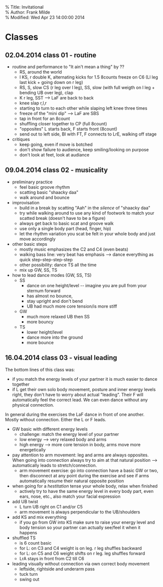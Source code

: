 % Title:    Invitational  
% Author:   Frank Milde  
% Modified: Wed Apr 23 14:00:00 2014  

Classes
=======

02.04.2014 class 01 - routine
-----------------------------

* routine and performance to "It ain't mean a thing" by ??
  - RS, around the world
  - l KS, r double K, alternating kicks for 1.5 8counts freeze on C6 (Ll leg last kick + going down on r leg)
  - RS, S, slow CS (r leg over l leg), SS, slow (with full weigth on l leg + bending UB over leg), clap
  - K r leg, SST --> LaF are back to back
  - knee slap r,l,r
  - starting to turn to each other while slaping left knee three times
  - freeze of the "mini dip" --> LaF are SBS
  - tap in front for an 8count
  - shuffling closer together to CP (full 8count)
  - "opposites" L starts back, F starts front (8count)
  - send out to left side, BI with FT, F connects to LrE, walking off stage
* critiques
  - keep going, even if move is botched
  - don't show failure to audience, keep smiling/looking on purpose
  - don't look at feet, look at audiance

09.04.2014 class 02 - musicality
--------------------------------

* preliminary practice
  - feel basic groove rhythm
  - scatting basic "shaacky daa"
  - walk around and bounce
* improvisation
  - build in a break by scatting "Aah" in the _silence_ of "shaacky daa"
  - try while walking around to use any kind of footwork to match your
    scatted break (doesn't have to be a figure)
  - always get back to basic scat and groove walk
  - use only a single body part (head, finger, hip)
  - let the rhythm variation you scat be felt in your whole body and just
    move accordingly
* other basic steps
  - mostly music emphasizes the C2 and C4 (even beats)
  - walking bass line: very beat has emphasis --> dance everything as quick
    step-step-step-step
  - other possibility: dance TS all the time
  - mix up GW, SS, TS 
* how to lead dance modes (GW, SS, TS)
  - SS 
    - dance on one height/level -- imagine you are pull from your sternum forward
    - has almost no bounce, 
    - stay upright and don't bend
    - UB had much more core tension/is more stiff
  - GW
    - much more relaxed UB then SS
    - more bouncy
  - TS
    - lower height/level
    - dance more into the ground
    - more bounce


16.04.2014 class 03 - visual leading
------------------------------------

The bottom lines of this class was: 
* if you match the energy levels of your partner it is much easier to dance
  together
* if L get their own solo body movement, posture and inner energy levels
  right, they don't have to worry about actual "leading". Their F will
  automatically feel the correct lead. We can even dance without any
  physical connection.

In general during the exercises the LaF dance in front of one another.
Mostly without connection. Either the L or F leads.

* GW basic with different energy levels
  - challenge: match the energy level of your partner
  - low energy --> very relaxed body and arms
  - high energy --> more core tension in body, arms move more
    energetically
* pay attention to arm movement: leg and arms are always opposites. When
  going into connection always try to aim at that natural position -->
  automatically leads to stretch/connection. 
  - arm movement exercise: go into connection have a basic GW or two, then
    disconnect at any point during the exercise and see if arms
    automatically resume their natural opposite position
* when going for a _hestitation_ tense your whole body, relax when
  finished
  - actively try to have the same energy level in every body part, even ears, nose,
    etc., also match your facial expression
* add UB twist
  - L turn UB right on C1 and/or C5
  - arm movement is always perpendicular to the UB/shoulders
* add KS and mix everything
  - if you go from GW into KS make sure to raise your energy level and body tension
    so your partner can actually see/feel it when it happens
* shuffled TS
  - is 6 count basic
  - for L: on C3 and C4 weight is on leg. r leg shuffles backward
  - for L: on C5 and C6 weight shifts on r leg. leg shuffles forward
  - LrA stays in front from C2 till C6 
* leading visually without connection via own correct body movement
  - leftside, rightside and underarm pass
  - tuck turn
  - swing out
